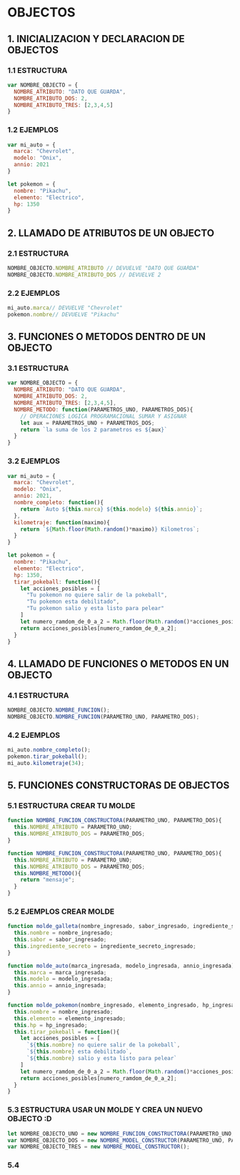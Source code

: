 # OBJECTOS
## 1. INICIALIZACION Y DECLARACION DE OBJECTOS
### 1.1 ESTRUCTURA
```javascript
var NOMBRE_OBJECTO = {
  NOMBRE_ATRIBUTO: "DATO QUE GUARDA",
  NOMBRE_ATRIBUTO_DOS: 2,
  NOMBRE_ATRIBUTO_TRES: [2,3,4,5]
}
```
### 1.2 EJEMPLOS
```javascript
var mi_auto = {
  marca: "Chevrolet",
  modelo: "Onix",
  annio: 2021
}

let pokemon = {
  nombre: "Pikachu",
  elemento: "Electrico",
  hp: 1350
}
```
## 2. LLAMADO DE ATRIBUTOS DE UN OBJECTO
### 2.1 ESTRUCTURA
```javascript
NOMBRE_OBJECTO.NOMBRE_ATRIBUTO // DEVUELVE "DATO QUE GUARDA"
NOMBRE_OBJECTO.NOMBRE_ATRIBUTO_DOS // DEVUELVE 2
```
### 2.2 EJEMPLOS
```javascript
mi_auto.marca// DEVUELVE "Chevrolet"
pokemon.nombre// DEVUELVE "Pikachu"
```

## 3. FUNCIONES O METODOS DENTRO DE UN OBJECTO
### 3.1 ESTRUCTURA
```javascript
var NOMBRE_OBJECTO = {
  NOMBRE_ATRIBUTO: "DATO QUE GUARDA",
  NOMBRE_ATRIBUTO_DOS: 2,
  NOMBRE_ATRIBUTO_TRES: [2,3,4,5],
  NOMBRE_METODO: function(PARAMETROS_UNO, PARAMETROS_DOS){
    // OPERACIONES LOGICA PROGRAMACIONAL SUMAR Y ASIGNAR
    let aux = PARAMETROS_UNO + PARAMETROS_DOS;
    return `la suma de los 2 parametros es ${aux}`
  }
}
```

### 3.2 EJEMPLOS
```javascript
var mi_auto = {
  marca: "Chevrolet",
  modelo: "Onix",
  annio: 2021, 
  nombre_completo: function(){
    return `Auto ${this.marca} ${this.modelo} ${this.annio}`;
  },
  kilometraje: function(maximo){
    return `${Math.floor(Math.random()*maximo)} Kilometros`;
  }
}

let pokemon = {
  nombre: "Pikachu",
  elemento: "Electrico",
  hp: 1350,
  tirar_pokeball: function(){
    let acciones_posibles = [
      "Tu pokemon no quiere salir de la pokeball",
      "Tu pokemon esta debilitado",
      "Tu pokemon salio y esta listo para pelear"
    ]
    let numero_ramdom_de_0_a_2 = Math.floor(Math.random()*acciones_posibles.length);
    return acciones_posibles[numero_ramdom_de_0_a_2];
  }
}
```

## 4. LLAMADO DE FUNCIONES O METODOS EN UN OBJECTO
### 4.1 ESTRUCTURA
```javascript
NOMBRE_OBJECTO.NOMBRE_FUNCION();
NOMBRE_OBJECTO.NOMBRE_FUNCION(PARAMETRO_UNO, PARAMETRO_DOS);
```
### 4.2 EJEMPLOS
```javascript
mi_auto.nombre_completo();
pokemon.tirar_pokeball();
mi_auto.kilometraje(34);
```

## 5. FUNCIONES CONSTRUCTORAS DE OBJECTOS
### 5.1 ESTRUCTURA CREAR TU MOLDE
```javascript
function NOMBRE_FUNCION_CONSTRUCTORA(PARAMETRO_UNO, PARAMETRO_DOS){
  this.NOMBRE_ATRIBUTO = PARAMETRO_UNO;
  this.NOMBRE_ATRIBUTO_DOS = PARAMETRO_DOS;
}

function NOMBRE_FUNCION_CONSTRUCTORA(PARAMETRO_UNO, PARAMETRO_DOS){
  this.NOMBRE_ATRIBUTO = PARAMETRO_UNO;
  this.NOMBRE_ATRIBUTO_DOS = PARAMETRO_DOS;
  this.NOMBRE_METODO(){
    return "mensaje";  
  }
}
```

### 5.2 EJEMPLOS CREAR MOLDE
```javascript
function molde_galleta(nombre_ingresado, sabor_ingresado, ingrediente_secreto_ingresado){
  this.nombre = nombre_ingresado;
  this.sabor = sabor_ingresado;
  this.ingrediente_secreto = ingrediente_secreto_ingresado;
}

function molde_auto(marca_ingresada, modelo_ingresada, annio_ingresada){
  this.marca = marca_ingresada;
  this.modelo = modelo_ingresada;
  this.annio = annio_ingresada;
}

function molde_pokemon(nombre_ingresado, elemento_ingresado, hp_ingresado){
  this.nombre = nombre_ingresado;
  this.elemento = elemento_ingresado;
  this.hp = hp_ingresado;
  this.tirar_pokeball = function(){
    let acciones_posibles = [
      `${this.nombre} no quiere salir de la pokeball`,
      `${this.nombre} esta debilitado`,
      `${this.nombre} salio y esta listo para pelear`
    ]
    let numero_ramdom_de_0_a_2 = Math.floor(Math.random()*acciones_posibles.length);
    return acciones_posibles[numero_ramdom_de_0_a_2];
  }
}
```

### 5.3 ESTRUCTURA USAR UN MOLDE Y CREA UN NUEVO OBJECTO :D
```javascript
let NOMBRE_OBJECTO_UNO = new NOMBRE_FUNCION_CONSTRUCTORA(PARAMETRO_UNO, PARAMETRO_DOS);
var NOMBRE_OBJECTO_DOS = new NOMBRE_MODEL_CONSTRUCTOR(PARAMETRO_UNO, PARAMETRO_DOS);
var NOMBRE_OBJECTO_TRES = new NOMBRE_MODEL_CONSTRUCTOR();
```

### 5.4 